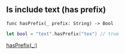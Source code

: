 ## Is include text (has prefix)

`func hasPrefix(_ prefix: String) -> Bool`

```swift
let bool = "text".hasPrefix("tex") // true
```

[hasPrefix(_:)](https://developer.apple.com/documentation/swift/string/1540100-hasprefix)
